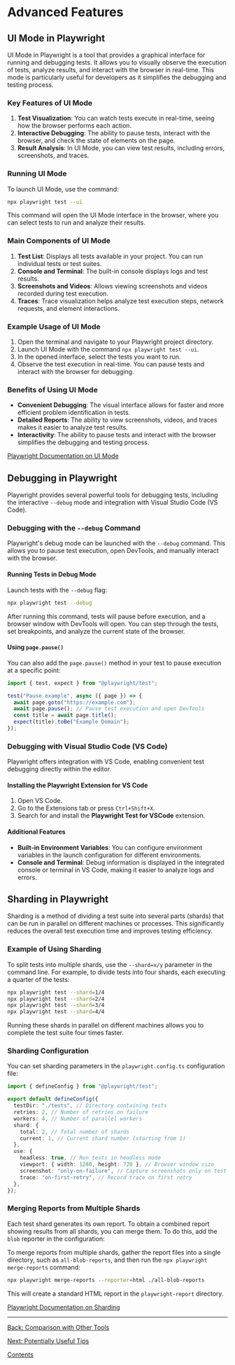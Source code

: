 # Advanced Features

## UI Mode in Playwright

UI Mode in Playwright is a tool that provides a graphical interface for running and debugging tests. It allows you to visually observe the execution of tests, analyze results, and interact with the browser in real-time. This mode is particularly useful for developers as it simplifies the debugging and testing process.

### Key Features of UI Mode

1. **Test Visualization**: You can watch tests execute in real-time, seeing how the browser performs each action.
2. **Interactive Debugging**: The ability to pause tests, interact with the browser, and check the state of elements on the page.
3. **Result Analysis**: In UI Mode, you can view test results, including errors, screenshots, and traces.

### Running UI Mode

To launch UI Mode, use the command:

```bash
npx playwright test --ui
```

This command will open the UI Mode interface in the browser, where you can select tests to run and analyze their results.

### Main Components of UI Mode

1. **Test List**: Displays all tests available in your project. You can run individual tests or test suites.
2. **Console and Terminal**: The built-in console displays logs and test results.
3. **Screenshots and Videos**: Allows viewing screenshots and videos recorded during test execution.
4. **Traces**: Trace visualization helps analyze test execution steps, network requests, and element interactions.

### Example Usage of UI Mode

1. Open the terminal and navigate to your Playwright project directory.
2. Launch UI Mode with the command `npx playwright test --ui`.
3. In the opened interface, select the tests you want to run.
4. Observe the test execution in real-time. You can pause tests and interact with the browser for debugging.

### Benefits of Using UI Mode

- **Convenient Debugging**: The visual interface allows for faster and more efficient problem identification in tests.
- **Detailed Reports**: The ability to view screenshots, videos, and traces makes it easier to analyze test results.
- **Interactivity**: The ability to pause tests and interact with the browser simplifies the debugging and testing process.

[Playwright Documentation on UI Mode](https://playwright.dev/docs/test-ui-mode)

## Debugging in Playwright

Playwright provides several powerful tools for debugging tests, including the interactive `--debug` mode and integration with Visual Studio Code (VS Code).

### Debugging with the `--debug` Command

Playwright's debug mode can be launched with the `--debug` command. This allows you to pause test execution, open DevTools, and manually interact with the browser.

#### Running Tests in Debug Mode

Launch tests with the `--debug` flag:

```bash
npx playwright test --debug
```

After running this command, tests will pause before execution, and a browser window with DevTools will open. You can step through the tests, set breakpoints, and analyze the current state of the browser.

#### Using `page.pause()`

You can also add the `page.pause()` method in your test to pause execution at a specific point:

```typescript
import { test, expect } from "@playwright/test";

test("Pause example", async ({ page }) => {
  await page.goto("https://example.com");
  await page.pause(); // Pause test execution and open DevTools
  const title = await page.title();
  expect(title).toBe("Example Domain");
});
```

### Debugging with Visual Studio Code (VS Code)

Playwright offers integration with VS Code, enabling convenient test debugging directly within the editor.

#### Installing the Playwright Extension for VS Code

1. Open VS Code.
2. Go to the Extensions tab or press `Ctrl+Shift+X`.
3. Search for and install the **Playwright Test for VSCode** extension.

#### Additional Features

- **Built-in Environment Variables**: You can configure environment variables in the launch configuration for different environments.
- **Console and Terminal**: Debug information is displayed in the integrated console or terminal in VS Code, making it easier to analyze logs and errors.

## Sharding in Playwright

Sharding is a method of dividing a test suite into several parts (shards) that can be run in parallel on different machines or processes. This significantly reduces the overall test execution time and improves testing efficiency.

### Example of Using Sharding

To split tests into multiple shards, use the `--shard=x/y` parameter in the command line. For example, to divide tests into four shards, each executing a quarter of the tests:

```bash
npx playwright test --shard=1/4
npx playwright test --shard=2/4
npx playwright test --shard=3/4
npx playwright test --shard=4/4
```

Running these shards in parallel on different machines allows you to complete the test suite four times faster.

### Sharding Configuration

You can set sharding parameters in the `playwright.config.ts` configuration file:

```typescript
import { defineConfig } from "@playwright/test";

export default defineConfig({
  testDir: "./tests", // Directory containing tests
  retries: 2, // Number of retries on failure
  workers: 4, // Number of parallel workers
  shard: {
    total: 2, // Total number of shards
    current: 1, // Current shard number (starting from 1)
  },
  use: {
    headless: true, // Run tests in headless mode
    viewport: { width: 1280, height: 720 }, // Browser window size
    screenshot: "only-on-failure", // Capture screenshots only on test failure
    trace: "on-first-retry", // Record trace on first retry
  },
});
```

### Merging Reports from Multiple Shards

Each test shard generates its own report. To obtain a combined report showing results from all shards, you can merge them. To do this, add the `blob` reporter in the configuration:

To merge reports from multiple shards, gather the report files into a single directory, such as `all-blob-reports`, and then run the `npx playwright merge-reports` command:

```bash
npx playwright merge-reports --reporter=html ./all-blob-reports
```

This will create a standard HTML report in the `playwright-report` directory.

[Playwright Documentation on Sharding](https://playwright.dev/docs/test-sharding)

---

[Back: Comparison with Other Tools](../sections/5_comparing.md)

[Next: Potentially Useful Tips](../sections/7_maybe_usefull.md)

[Contents](../sections.md)
